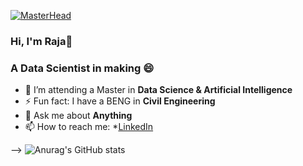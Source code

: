 
[![MasterHead](https://www.iss.nus.edu.sg/images/default-source/default-album/futuristic-robot-artificial-intelligence-revolutionary-ai-technology-concept.jpg?Status=Master&sfvrsn=75bba5f_0)](https://github.com/RaJaRaJiLLaH)

### Hi, I'm Raja👋
### A Data Scientist in making 😄


- 🌱 I’m attending a Master in **Data Science & Artificial Intelligence**
- ⚡ Fun fact: I have a BENG in **Civil Engineering** 
- 💬 Ask me about **Anything**
- 📫 How to reach me: 
       *[LinkedIn](https://www.linkedin.com/in/rajillah-raja/)

-->
![Anurag's GitHub stats](https://github-readme-stats.vercel.app/api?username=RaJaRaJiLLaH&show_icons=true&theme=tokyonight)
